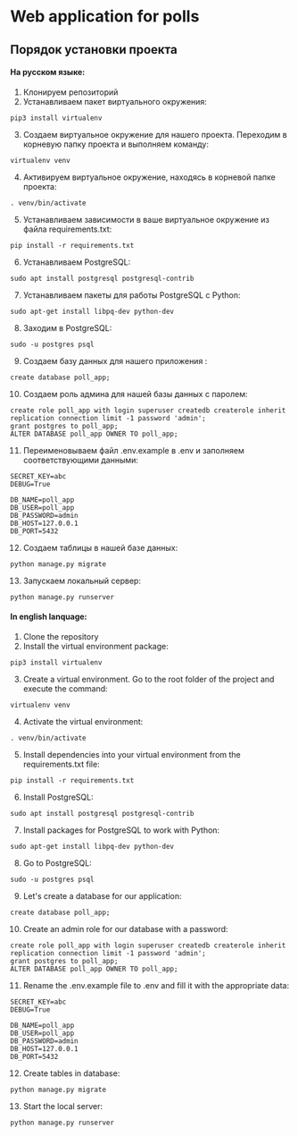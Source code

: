 # Web application for polls
## Порядок установки проекта
#### На русском языке:


1. Клонируем репозиторий
2. Устанавливаем пакет виртуального окружения:
```
pip3 install virtualenv
```
3. Создаем виртуальное окружение для нашего проекта. Переходим в корневую папку проекта и выполняем команду:
```
virtualenv venv
```
4. Активируем виртуальное окружение, находясь в корневой папке проекта:
```
. venv/bin/activate
```
5. Устанавливаем зависимости в ваше виртуальное окружение из файла requirements.txt:
```
pip install -r requirements.txt
```
6. Устанавливаем PostgreSQL:
```
sudo apt install postgresql postgresql-contrib
```
7. Устанавливаем пакеты для работы PostgreSQL с Python:
```
sudo apt-get install libpq-dev python-dev
```
8. Заходим в PostgreSQL:
```
sudo -u postgres psql
```
9. Создаем базу данных для нашего приложения :
```
create database poll_app;
```
10. Создаем роль админа для нашей базы данных с паролем:
```
create role poll_app with login superuser createdb createrole inherit replication connection limit -1 password 'admin';
grant postgres to poll_app;
ALTER DATABASE poll_app OWNER TO poll_app;
```
11. Переименовываем файл .env.example в .env и заполняем соответствующими данными:
```
SECRET_KEY=abc
DEBUG=True
 
DB_NAME=poll_app
DB_USER=poll_app
DB_PASSWORD=admin
DB_HOST=127.0.0.1
DB_PORT=5432
```
12. Создаем таблицы в нашей базе данных:
```
python manage.py migrate
```
13. Запускаем локальный сервер:
```
python manage.py runserver
```

#### In english lanquage:


1. Clone the repository
2. Install the virtual environment package:
```
pip3 install virtualenv
```
3. Create a virtual environment. Go to the root folder of the project and execute the command:
```
virtualenv venv
```
4. Activate the virtual environment:
```
. venv/bin/activate
```
5. Install dependencies into your virtual environment from the requirements.txt file:
```
pip install -r requirements.txt
```
6. Install PostgreSQL:
```
sudo apt install postgresql postgresql-contrib
```
7. Install packages for PostgreSQL to work with Python:
```
sudo apt-get install libpq-dev python-dev
```
8. Go to PostgreSQL:
```
sudo -u postgres psql
```
9. Let's create a database for our application:
```
create database poll_app;
```
10. Create an admin role for our database with a password:
```
create role poll_app with login superuser createdb createrole inherit replication connection limit -1 password 'admin';
grant postgres to poll_app;
ALTER DATABASE poll_app OWNER TO poll_app;
```
11. Rename the .env.example file to .env and fill it with the appropriate data:
```
SECRET_KEY=abc
DEBUG=True
 
DB_NAME=poll_app
DB_USER=poll_app
DB_PASSWORD=admin
DB_HOST=127.0.0.1
DB_PORT=5432
```
12. Create tables in database:
```
python manage.py migrate
```
13. Start the local server:
```
python manage.py runserver
```
